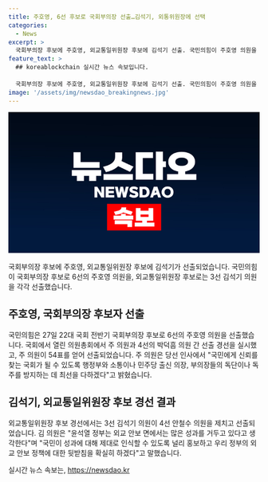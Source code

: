 ```yaml
---
title: 주호영, 6선 후보로 국회부의장 선출…김석기, 외통위원장에 선택
categories:
  - News
excerpt: >
  국회부의장 후보에 주호영, 외교통일위원장 후보에 김석기 선출. 국민의힘이 주호영 의원을 국회부의장 후보로 선출했다. 주 의원은 국민에게 신뢰를 찾는 국회가 될 수 있도록 최선을 다하겠다고 했으며 최종 확정은 본회의 표결 이후 예정. 김석기 의원은 외교 안보 정책의 홍보와 뒷받침에 헌신하겠다고 밝혔다.
feature_text: >
  ## koreablockchain 실시간 뉴스 속보입니다.

  국회부의장 후보에 주호영, 외교통일위원장 후보에 김석기 선출. 국민의힘이 주호영 의원을 국회부의장 후보로 선출했다. 주 의원은 국민에게 신뢰를 찾는 국회가 될 수 있도록 최선을 다하겠다고 했으며 최종 확정은 본회의 표결 이후 예정. 김석기 의원은 외교 안보 정책의 홍보와 뒷받침에 헌신하겠다고 밝혔다.
image: '/assets/img/newsdao_breakingnews.jpg'
---
```


<p><img src="/assets/img/newsdao_breakingnews.jpg" alt="koreablockchain 속보" /></p>

<p data-ke-size="size16">국회부의장 후보에 주호영, 외교통일위원장 후보에 김석기가 선출되었습니다. 국민의힘이 국회부의장 후보로 6선의 주호영 의원을, 외교통일위원장 후보로는 3선 김석기 의원을 각각 선출했습니다. </p>

<h2 data-ke-size="size26">주호영, 국회부의장 후보자 선출</h2>

<p>국민의힘은 27일 22대 국회 전반기 국회부의장 후보로 6선의 주호영 의원을 선출했습니다. 국회에서 열린 의원총회에서 주 의원과 4선의 박덕흠 의원 간 선출 경선을 실시했고, 주 의원이 54표를 얻어 선출되었습니다. 주 의원은 당선 인사에서 "국민에게 신뢰를 찾는 국회가 될 수 있도록 행정부와 소통이나 민주당 출신 의장, 부의장들의 독단이나 독주를 방지하는 데 최선을 다하겠다"고 밝혔습니다.</p>

<h2 data-ke-size="size26">김석기, 외교통일위원장 후보 경선 결과</h2>

<p>외교통일위원장 후보 경선에서는 3선 김석기 의원이 4선 안철수 의원을 제치고 선출되었습니다. 김 의원은 "윤석열 정부는 외교 안보 면에서는 많은 성과를 거두고 있다고 생각한다"며 "국민이 성과에 대해 제대로 인식할 수 있도록 널리 홍보하고 우리 정부의 외교 안보 정책에 대한 뒷받침을 확실히 하겠다"고 말했습니다.</p>

<p data-ke-size="size16"></p>
실시간 뉴스 속보는, <a href="https://newsdao.kr" rel="dofollow">https://newsdao.kr</a>


